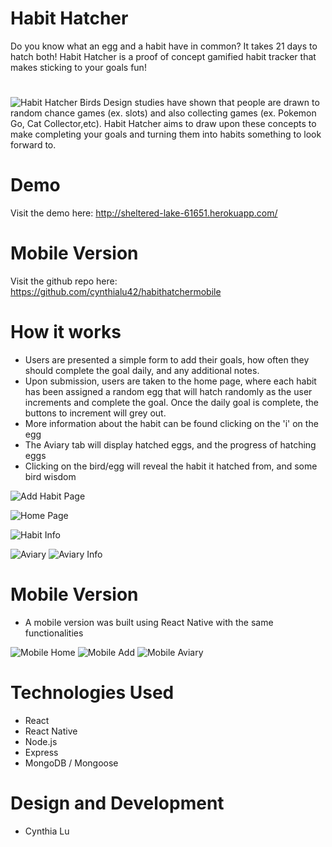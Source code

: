 # Habit Hatcher

Do you know what an egg and a habit have in common? 
It takes 21 days to hatch both!
Habit Hatcher is a proof of concept gamified habit tracker that makes sticking to your goals fun!
#
![Habit Hatcher Birds](https://i.imgur.com/SGb4aiT.png)
Design studies have shown that people are drawn to random chance games (ex. slots) and also collecting games (ex. Pokemon Go, Cat Collector,etc). 
Habit Hatcher aims to draw upon these concepts to make completing your goals and turning them into habits something to look forward to.

# Demo
Visit the demo here: http://sheltered-lake-61651.herokuapp.com/

# Mobile Version
Visit the github repo here: https://github.com/cynthialu42/habithatchermobile

# How it works
- Users are presented a simple form to add their goals, how often they should complete the goal daily, and any additional notes.
- Upon submission, users are taken to the home page, where each habit has been assigned a random egg that will hatch randomly as the user increments and complete the goal. Once the daily goal is complete, the buttons to increment will grey out.
- More information about the habit can be found clicking on the 'i' on the egg
- The Aviary tab will display hatched eggs, and the progress of hatching eggs
- Clicking on the bird/egg will reveal the habit it hatched from, and some bird wisdom

![Add Habit Page](https://raw.githubusercontent.com/cynthialu42/habithatcher/master/client/public/HHAdd.png)


![Home Page](https://raw.githubusercontent.com/cynthialu42/habithatcher/master/client/public/HHhome.png)

![Habit Info](https://raw.githubusercontent.com/cynthialu42/habithatcher/master/client/public/HHhomemodal.png)

![Aviary](https://raw.githubusercontent.com/cynthialu42/habithatcher/master/client/public/HHAviary.png)
![Aviary Info](https://raw.githubusercontent.com/cynthialu42/habithatcher/master/client/public/HHaviarymodal.png)

# Mobile Version
- A mobile version was built using React Native with the same functionalities

![Mobile Home](https://raw.githubusercontent.com/cynthialu42/habithatcher/master/client/public/HHMobileHome.png)
![Mobile Add](https://raw.githubusercontent.com/cynthialu42/habithatcher/master/client/public/HHMobileAdd.png)
![Mobile Aviary](https://raw.githubusercontent.com/cynthialu42/habithatcher/master/client/public/HHMobileAviary.png)

# Technologies Used
- React
- React Native
- Node.js
- Express
- MongoDB / Mongoose

# Design and Development
- Cynthia Lu 




